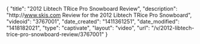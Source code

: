 {
    "title": "2012 Libtech TRice Pro Snowboard Review",
    "description": "http:\/\/www.skis.com Review for the 2012 Libtech TRice Pro Snowboard",
    "videoid": "3767001",
    "date_created": "1411361251",
    "date_modified": "1418182021",
    "type": "captivate",
    "layout": "video",
    "url": "\/v\/2012-libtech-trice-pro-snowboard-review\/3767001"
}